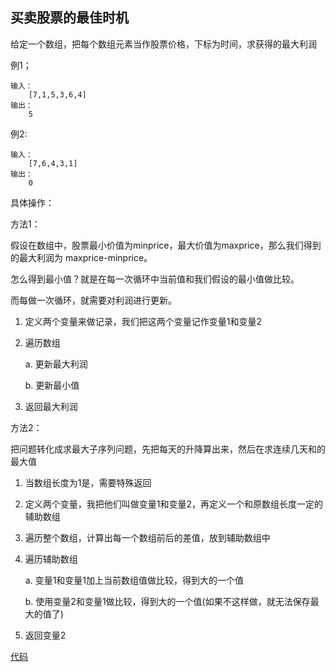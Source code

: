 ## 买卖股票的最佳时机

给定一个数组，把每个数组元素当作股票价格，下标为时间，求获得的最大利润

例1；
```
输入：
    [7,1,5,3,6,4]
输出：
    5
```
例2:
```
输入：
    [7,6,4,3,1]
输出：
    0
```

具体操作：

方法1：

假设在数组中，股票最小价值为minprice，最大价值为maxprice，那么我们得到的最大利润为 maxprice-minprice。

怎么得到最小值？就是在每一次循环中当前值和我们假设的最小值做比较。

而每做一次循环，就需要对利润进行更新。

1. 定义两个变量来做记录，我们把这两个变量记作变量1和变量2

2. 遍历数组

    a. 更新最大利润

    b. 更新最小值

3. 返回最大利润

方法2：

把问题转化成求最大子序列问题，先把每天的升降算出来，然后在求连续几天和的最大值

1. 当数组长度为1是，需要特殊返回

2. 定义两个变量，我把他们叫做变量1和变量2，再定义一个和原数组长度一定的辅助数组

3. 遍历整个数组，计算出每一个数组前后的差值，放到辅助数组中

4. 遍历辅助数组

    a. 变量1和变量1加上当前数组值做比较，得到大的一个值

    b. 使用变量2和变量1做比较，得到大的一个值(如果不这样做，就无法保存最大的值了)

5. 返回变量2

[代码]()